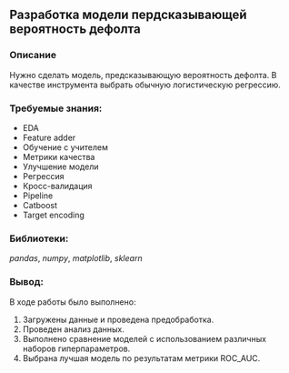 ## Разработка модели пердсказывающей вероятность дефолта


### Описание
Нужно сделать модель, предсказывающую вероятность дефолта. В качестве инструмента выбрать обычную логистическую регрессию.

### Требуемые знания:
* EDA
* Feature adder
* Обучение с учителем
* Метрики качества
* Улучшение модели
* Регрессия
* Кросс-валидация
* Pipeline
* Catboost
* Target encoding

### Библиотеки: 
*pandas*, *numpy*, *matplotlib*, *sklearn*


### Вывод:
В ходе работы было выполнено:

1. Загружены данные и проведена предобработка.
2. Проведен анализ данных.
3. Выполнено сравнение моделей с использованием различных наборов гиперпараметров.
4. Выбрана лучшая модель по результатам метрики ROC_AUC.

